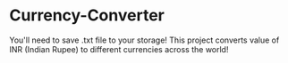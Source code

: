# Currency-Converter
You'll need to save .txt file to your storage! This project converts value of INR (Indian Rupee) to different currencies across the world!
